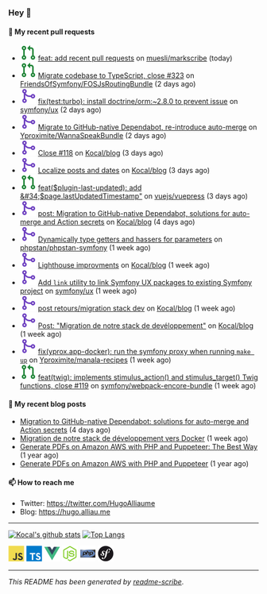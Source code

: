 ### Hey 👋

#### 👷 My recent pull requests

- ![](./assets/pr-open.svg) [feat: add recent pull requests](https://github.com/muesli/markscribe/pull/28) on [muesli/markscribe](https://github.com/muesli/markscribe) (today)
- ![](./assets/pr-open.svg) [Migrate codebase to TypeScript, close #323](https://github.com/FriendsOfSymfony/FOSJsRoutingBundle/pull/406) on [FriendsOfSymfony/FOSJsRoutingBundle](https://github.com/FriendsOfSymfony/FOSJsRoutingBundle) (2 days ago)
- ![](./assets/pr-merged.svg) [fix(test:turbo): install doctrine/orm:~2.8.0 to prevent issue](https://github.com/symfony/ux/pull/92) on [symfony/ux](https://github.com/symfony/ux) (2 days ago)
- ![](./assets/pr-merged.svg) [Migrate to GitHub-native Dependabot, re-introduce auto-merge](https://github.com/Yproximite/WannaSpeakBundle/pull/37) on [Yproximite/WannaSpeakBundle](https://github.com/Yproximite/WannaSpeakBundle) (2 days ago)
- ![](./assets/pr-merged.svg) [Close #118](https://github.com/Kocal/blog/pull/120) on [Kocal/blog](https://github.com/Kocal/blog) (3 days ago)
- ![](./assets/pr-merged.svg) [Localize posts and dates](https://github.com/Kocal/blog/pull/119) on [Kocal/blog](https://github.com/Kocal/blog) (3 days ago)
- ![](./assets/pr-open.svg) [feat($plugin-last-updated): add &#34;$page.lastUpdatedTimestamp&#34;](https://github.com/vuejs/vuepress/pull/2843) on [vuejs/vuepress](https://github.com/vuejs/vuepress) (3 days ago)
- ![](./assets/pr-merged.svg) [post: Migration to GitHub-native Dependabot, solutions for auto-merge and Action secrets](https://github.com/Kocal/blog/pull/116) on [Kocal/blog](https://github.com/Kocal/blog) (4 days ago)
- ![](./assets/pr-merged.svg) [Dynamically type getters and hassers for parameters](https://github.com/phpstan/phpstan-symfony/pull/152) on [phpstan/phpstan-symfony](https://github.com/phpstan/phpstan-symfony) (1 week ago)
- ![](./assets/pr-merged.svg) [Lighthouse improvments](https://github.com/Kocal/blog/pull/115) on [Kocal/blog](https://github.com/Kocal/blog) (1 week ago)
- ![](./assets/pr-merged.svg) [Add `link` utility to link Symfony UX packages to existing Symfony project](https://github.com/symfony/ux/pull/89) on [symfony/ux](https://github.com/symfony/ux) (1 week ago)
- ![](./assets/pr-merged.svg) [post retours/migration stack dev](https://github.com/Kocal/blog/pull/112) on [Kocal/blog](https://github.com/Kocal/blog) (1 week ago)
- ![](./assets/pr-merged.svg) [Post: &#34;Migration de notre stack de devéloppement&#34;](https://github.com/Kocal/blog/pull/111) on [Kocal/blog](https://github.com/Kocal/blog) (1 week ago)
- ![](./assets/pr-merged.svg) [fix(yprox.app-docker): run the symfony proxy when running `make up`](https://github.com/Yproximite/manala-recipes/pull/22) on [Yproximite/manala-recipes](https://github.com/Yproximite/manala-recipes) (1 week ago)
- ![](./assets/pr-open.svg) [feat(twig): implements stimulus_action() and stimulus_target() Twig functions, close #119](https://github.com/symfony/webpack-encore-bundle/pull/124) on [symfony/webpack-encore-bundle](https://github.com/symfony/webpack-encore-bundle) (1 week ago)

#### 📜 My recent blog posts

- [Migration to GitHub-native Dependabot: solutions for auto-merge and Action secrets](https://hugo.alliau.me/2021/05/04/migration-to-github-native-dependabot-solutions-for-auto-merge-and-action-secrets/) (4 days ago)
- [Migration de notre stack de développement vers Docker](https://hugo.alliau.me/2021/04/26/migration-stack-developpement/) (1 week ago)
- [Generate PDFs on Amazon AWS with PHP and Puppeteer: The Best Way](https://hugo.alliau.me/2020/04/21/generate-pdfs-on-amazon-aws-with-php-and-puppeteer-the-best-way/) (1 year ago)
- [Generate PDFs on Amazon AWS with PHP and Puppeteer](https://hugo.alliau.me/2020/01/02/generate-pdfs-on-amazon-aws-with-php-and-puppeteer/) (1 year ago)

#### 📫 How to reach me

- Twitter: https://twitter.com/HugoAlliaume
- Blog: https://hugo.alliau.me

---

[![Kocal's github stats](https://github-readme-stats.vercel.app/api?username=Kocal&count_private=true&hide=stars)](https://github.com/anuraghazra/github-readme-stats)
[![Top Langs](https://github-readme-stats.vercel.app/api/top-langs/?username=Kocal&layout=compact)](https://github.com/anuraghazra/github-readme-stats)

<img src="https://raw.githubusercontent.com/devicons/devicon/master/icons/javascript/javascript-original.svg" alt="javascript" title="javascript" width="32" height="32"/> <img src="https://raw.githubusercontent.com/devicons/devicon/master/icons/typescript/typescript-original.svg" alt="typescript" title="typescript" width="32" height="32"/> <img src="https://raw.githubusercontent.com/devicons/devicon/master/icons/vuejs/vuejs-original.svg" alt="vuejs" title="vuejs" width="32" height="32"/> <img src="https://raw.githubusercontent.com/devicons/devicon/master/icons/nodejs/nodejs-original.svg" alt="nodejs" title="nodejs" width="32" height="32"/> <img src="https://raw.githubusercontent.com/devicons/devicon/master/icons/php/php-original.svg" alt="php" title="php" width="32" height="32"/> <img src="https://raw.githubusercontent.com/devicons/devicon/master/icons/symfony/symfony-original.svg" alt="symfony" title="symfony" width="32" height="32"/> 

---

_This README has been generated by [readme-scribe](https://github.com/muesli/readme-scribe/)_.

